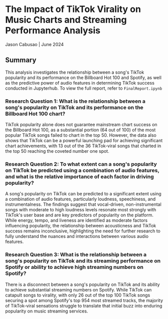 # The Impact of TikTok Virality on Music Charts and Streaming Performance Analysis
Jason Cabusao | June 2024

## Summary
This analysis investigates the relationship between a song's TikTok popularity and its performance on the Billboard Hot 100 and Spotify, as well as the predictive power of audio features in determining TikTok success conducted in Jupyterhub. To view the full report, refer to `FinalReport.ipynb`

### Research Question 1: What is the relationship between a song's popularity on TikTok and its performance on the Billboard Hot 100 chart?
TikTok popularity alone does not guarantee mainstream chart success on the Billboard Hot 100, as a substantial portion (64 out of 100) of the most popular TikTok songs failed to chart in the top 50. However, the data also shows that TikTok can be a powerful launching pad for achieving significant chart achievements, with 13 out of the 36 TikTok-viral songs that charted in the top 50 reaching the coveted number one spot.

### Research Question 2: To what extent can a song's popularity on TikTok be predicted using a combination of audio features, and what is the relative importance of each factor in driving popularity?
A song's popularity on TikTok can be predicted to a significant extent using a combination of audio features, particularly loudness, speechiness, and instrumentalness. The findings suggest that vocal-driven, non-instrumental songs with moderate to high loudness levels resonate most strongly with TikTok's user base and are key predictors of popularity on the platform. While energy, tempo, and liveness are identified as moderate factors influencing popularity, the relationship between acousticness and TikTok success remains inconclusive, highlighting the need for further research to fully understand the nuances and interactions between various audio features.

### Research Question 3: What is the relationship between a song's popularity on TikTok and its streaming performance on Spotify or ability to achieve high streaming numbers on Spotify?
There is a disconnect between a song's popularity on TikTok and its ability to achieve substantial streaming numbers on Spotify. While TikTok can catapult songs to virality, with only 26 out of the top 100 TikTok songs securing a spot among Spotify's top 954 most streamed tracks, the majority of TikTok-viral sensations struggle to translate that initial buzz into enduring popularity on music streaming services.
